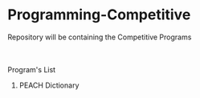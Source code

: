 # Programming-Competitive
Repository will be containing the Competitive Programs 

<br><br>Program's List<br>
1. PEACH Dictionary 

